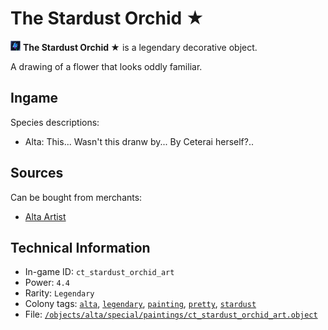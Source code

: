 # The Stardust Orchid ★

<img src="https://raw.githubusercontent.com/Ceterai/Enternia/main/objects/alta/special/paintings/ct_stardust_orchid_art.png" alt="The Stardust Orchid ★ icon" loading="lazy" height="16px" width="auto" /> **The Stardust Orchid ★** is a legendary decorative object.

A drawing of a flower that looks oddly familiar.

## Ingame

Species descriptions:

- Alta: This... Wasn't this dranw by... By Ceterai herself?..

## Sources

Can be bought from merchants:

- [Alta Artist](https://ceterai.github.io/MyEnternia/Wiki/AltaArtist)

## Technical Information

- In-game ID: `ct_stardust_orchid_art`
- Power: `4.4`
- Rarity: `Legendary`
- Colony tags: [`alta`](https://ceterai.github.io/MyEnternia/Wiki/Tags/Alta), [`legendary`](https://ceterai.github.io/MyEnternia/Wiki/Tags/Legendary), [`painting`](https://ceterai.github.io/MyEnternia/Wiki/Tags/Painting), [`pretty`](https://ceterai.github.io/MyEnternia/Wiki/Tags/Pretty), [`stardust`](https://ceterai.github.io/MyEnternia/Wiki/Tags/Stardust)
- File: [`/objects/alta/special/paintings/ct_stardust_orchid_art.object`](https://github.com/Ceterai/Enternia/blob/main/objects/alta/special/paintings/ct_stardust_orchid_art.object)

